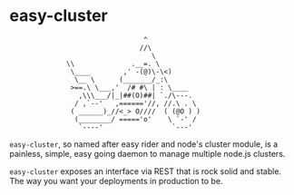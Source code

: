 easy-cluster
======================
                                     ^
                                    //\
                                       \
                  \\              .__=. \
                   \____        ,' -(@)\-\<)
                    \__ \      (_______/_:\
                   >==.\ \___,'  /# #\ | : \____
                     ,\\\___/|_|##(O)##| `./\---.
                    / ,`--'   ,======'//, //.\ . \
                   ( ______)_//<_> O////  ( (@O ) )
                    (________/ ====='o'    \ `-' /
                     `----'                 `---' 
`easy-cluster`, so named after easy rider and node's cluster module, is a
painless, simple, easy going daemon to manage multiple node.js clusters.  

`easy-cluster` exposes an interface via REST that is rock solid and stable.  The
way you want your deployments in production to be.

